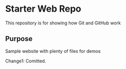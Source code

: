 # Starter Web Repo

This repository is for showing how Git and GitHub work

## Purpose

Sample website with plenty of files for demos


Change1: Comitted.